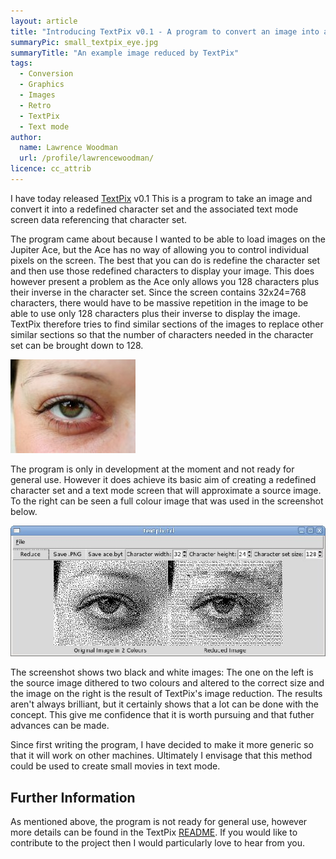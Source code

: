 ```yaml
---
layout: article
title: "Introducing TextPix v0.1 - A program to convert an image into a character set and text mode screen data"
summaryPic: small_textpix_eye.jpg
summaryTitle: "An example image reduced by TextPix"
tags:
  - Conversion
  - Graphics
  - Images
  - Retro
  - TextPix
  - Text mode
author:
  name: Lawrence Woodman
  url: /profile/lawrencewoodman/
licence: cc_attrib
---
```

I have today released <a href="https://github.com/LawrenceWoodman/TextPix/blob/master/README.md" title="The TextPix README">TextPix</a> v0.1  This is a program to take an image and convert it into a redefined character set and the associated text mode screen data referencing that character set.

The program came about because I wanted to be able to load images on the Jupiter Ace, but the Ace has no way of allowing you to control individual pixels on the screen.  The best that you can do is redefine the character set and then use those redefined characters to display your image.  This does however present a problem as the Ace only allows you 128 characters plus their inverse in the character set.  Since the screen contains 32x24=768 characters, there would have to be massive repetition in the image to be able to use only 128 characters plus their inverse to display the image.  TextPix therefore tries to find similar sections of the images to replace other similar sections so that the number of characters needed in the character set can be brought down to 128.

<img src="/images/posts/eye-open.jpg" title="The source image"/>

The program is only in development at the moment and not ready for general use.  However it does achieve its basic aim of creating a redefined character
set and a text mode screen that will approximate a source image.  To the right can be seen a full colour image that was used in the screenshot below.

<img src="/images/posts/textpix-v0.1-screenshot.jpg" title="Screenshot of TextPix v0.1"/>

The screenshot shows two black and white images: The one on the left is the source image dithered to two colours and altered to the correct size and the image on the right is the result of TextPix's image reduction.  The results aren't always brilliant, but it certainly shows that a lot can be done with the concept.  This give me confidence that it is worth pursuing and that futher advances can be made.

Since first writing the program, I have decided to make it more generic so that it will work on other machines.  Ultimately I envisage that this method could be used to create small movies in text mode.


<h2>Further Information</h2>
As mentioned above, the program is not ready for general use, however more details can be found in the TextPix <a href="https://github.com/LawrenceWoodman/TextPix/blob/master/README.md">README</a>.  If you would like to contribute to the project then I would particularly love to hear from you.
